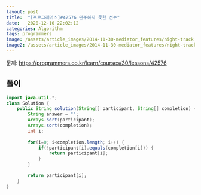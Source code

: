```yaml
---
layout: post
title:  "[프로그래머스]#42576 완주하지 못한 선수"
date:   2020-12-10 22:02:12
categories: Algorithm
tags: programmers
image: /assets/article_images/2014-11-30-mediator_features/night-track.JPG
image2: /assets/article_images/2014-11-30-mediator_features/night-track-mobile.JPG
---
```


문제: https://programmers.co.kr/learn/courses/30/lessons/42576

풀이
--------------------------

```java
import java.util.*;
class Solution {
    public String solution(String[] participant, String[] completion) {
        String answer = "";
        Arrays.sort(participant);
        Arrays.sort(completion);
        int i;
        
        for(i=0; i<completion.length; i++) {
            if(!participant[i].equals(completion[i])) {
                return participant[i];
            }
        }
        
        return participant[i];
    }
}
```
